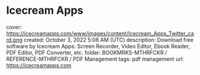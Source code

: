 # Icecream Apps

cover: https://icecreamapps.com/www/images/content/Icecream_Apps_Twitter_card.png
created: October 3, 2022 5:06 AM (UTC)
description: Download free software by Icecream Apps: Screen Recorder, Video Editor, Ebook Reader, PDF Editor, PDF Converter, etc.
folder: BOOKMRKS-MTHRFCKR / REFERENCE-MTHRFCKR / PDF Management
tags: pdf management
url: https://icecreamapps.com
